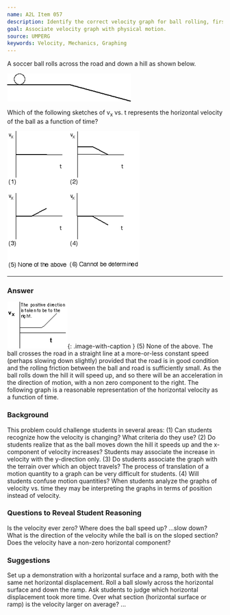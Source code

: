 ```yaml
---
name: A2L Item 057
description: Identify the correct velocity graph for ball rolling, first horizontally, then down an incline.
goal: Associate velocity graph with physical motion.
source: UMPERG
keywords: Velocity, Mechanics, Graphing
---
```


A soccer ball rolls across the road and down a hill as shown below.

![Item057_fig1.gif](../images/Item057_fig1.gif)

Which of the following sketches of v<sub>x</sub> vs. t represents the
horizontal velocity of the ball as a function of time?

![Item057_fig2.gif](../images/Item057_fig2.gif)


<hr/>

### Answer

![Item057_fig3.gif](../images/Item057_fig3.gif){: .image-with-caption } 
(5) None of the above.  The ball crosses the road in a straight line at
a more-or-less constant speed (perhaps slowing down slightly) provided
that the road is in good condition and the rolling friction between the
ball and road is sufficiently small.  As the ball rolls down the hill it
will speed up, and so there will be an acceleration in the direction of
motion, with a non zero component to the right.  The following graph is
a reasonable representation of the horizontal velocity as a function of
time.

### Background

This problem could challenge students in several areas:  (1) Can
students recognize how the velocity is changing?  What criteria do they
use?  (2) Do students realize that as the ball moves down the hill it
speeds up and the x-component of velocity increases?  Students may
associate the increase in velocity with the y-direction only.  (3) Do
students associate the graph with the terrain over which an object
travels?  The process of translation of a motion quantity to a graph can
be very difficult for students.  (4) Will students confuse motion
quantities? When students analyze the graphs of velocity vs. time they
may be interpreting the graphs in terms of position instead of velocity.

### Questions to Reveal Student Reasoning

Is the velocity ever zero?  Where does the ball speed up? ...slow down?
What is the direction of the velocity while the ball is on the sloped
section?  Does the velocity have a non-zero horizontal component? 

### Suggestions

Set up a demonstration with a horizontal surface and a ramp, both with
the same net horizontal displacement.  Roll a ball slowly across the
horizontal surface and down the ramp.  Ask students to judge which
horizontal displacement took more time.  Over what section (horizontal
surface or ramp) is the velocity larger on average?
...
